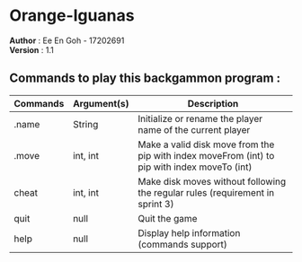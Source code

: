 # Orange-Iguanas
<b>Author</b>  : Ee En Goh - 17202691<br/>
<b>Version</b> : 1.1 

<h2>Commands to play this backgammon program :</h2>

Commands  | Argument(s) | Description
----------|-------------|----------------------------------------------------------------------------------------------
.name     | String      | Initialize or rename the player name of the current player
.move     | int, int    | Make a valid disk move from the pip with index moveFrom (int) to pip with index moveTo (int)
cheat     | int, int    | Make disk moves without following the regular rules (requirement in sprint 3)
quit      | null        | Quit the game
help      | null        | Display help information (commands support)

